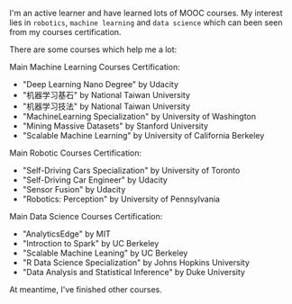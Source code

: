 I'm an active learner and have learned lots of MOOC courses.
My interest lies in `robotics`, `machine learning` and `data science` which can been seen from my courses certification. 

There are some courses which help me a lot:

Main Machine Learning Courses Certification:
- "Deep Learning Nano Degree" by Udacity
- "机器学习基石" by National Taiwan University
- "机器学习技法" by National Taiwan University
- "MachineLearning Specialization" by University of Washington
- "Mining Massive Datasets" by Stanford University
- "Scalable Machine Learning" by University of California Berkeley

Main Robotic  Courses Certification:
- "Self-Driving Cars Specialization" by University of Toronto
- "Self-Driving Car Engineer" by Udacity
- "Sensor Fusion" by Udacity
- "Robotics: Perception" by 	University of Pennsylvania

Main Data Science Courses Certification:
- "AnalyticsEdge" by MIT
- "Introction to Spark" by UC Berkeley
- "Scalable Machine Leaning" by UC Berkeley
- "R Data Science Specialization" by Johns Hopkins University
- "Data Analysis and Statistical Inference" by Duke University

At meantime, I've finished other courses.
